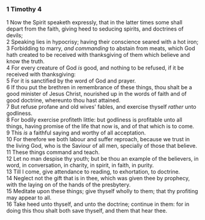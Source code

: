 ### 1 Timothy 4

1 Now the Spirit speaketh expressly, that in the latter times some shall depart from the faith, giving heed to seducing spirits, and doctrines of devils;  
2 Speaking lies in hypocrisy; having their conscience seared with a hot iron;  
3 Forbidding to marry, *and commanding* to abstain from meats, which God hath created to be received with thanksgiving of them which believe and know the truth.  
4 For every creature of God *is* good, and nothing to be refused, if it be received with thanksgiving:  
5 For it is sanctified by the word of God and prayer.  
6 If thou put the brethren in remembrance of these things, thou shalt be a good minister of Jesus Christ, nourished up in the words of faith and of good doctrine, whereunto thou hast attained.  
7 But refuse profane and old wives' fables, and exercise thyself *rather* unto godliness.  
8 For bodily exercise profiteth little: but godliness is profitable unto all things, having promise of the life that now is, and of that which is to come.  
9 This *is* a faithful saying and worthy of all acceptation.  
10 For therefore we both labour and suffer reproach, because we trust in the living God, who is the Saviour of all men, specially of those that believe.  
11 These things command and teach.  
12 Let no man despise thy youth; but be thou an example of the believers, in word, in conversation, in charity, in spirit, in faith, in purity.  
13 Till I come, give attendance to reading, to exhortation, to doctrine.  
14 Neglect not the gift that is in thee, which was given thee by prophecy, with the laying on of the hands of the presbytery.  
15 Meditate upon these things; give thyself wholly to them; that thy profiting may appear to all.  
16 Take heed unto thyself, and unto the doctrine; continue in them: for in doing this thou shalt both save thyself, and them that hear thee.  
